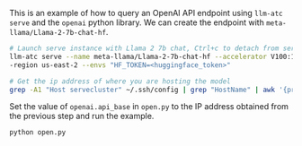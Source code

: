 This is an example of how to query an OpenAI API endpoint using `llm-atc serve` and the `openai` python library. We can create the endpoint with `meta-llama/Llama-2-7b-chat-hf`.

```bash
# Launch serve instance with Llama 2 7b chat, Ctrl+c to detach from server logs once the endpoint is setup.
llm-atc serve --name meta-llama/Llama-2-7b-chat-hf --accelerator V100:1 -c servecluster --cloud aws -
-region us-east-2 --envs "HF_TOKEN=<huggingface_token>"

# Get the ip address of where you are hosting the model
grep -A1 "Host servecluster" ~/.ssh/config | grep "HostName" | awk '{print $2}'
```

Set the value of `openai.api_base` in `open.py` to the IP address obtained from the previous step and run the example.

```bash
python open.py
```
